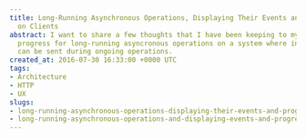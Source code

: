 ```yaml
---
title: Long-Running Asynchronous Operations, Displaying Their Events and Progress
  on Clients
abstract: I want to share a few thoughts that I have been keeping to myself on showing
  progress for long-running asyncronous operations on a system where individual events
  can be sent during ongoing operations.
created_at: 2016-07-30 16:33:00 +0000 UTC
tags:
- Architecture
- HTTP
- UX
slugs:
- long-running-asynchronous-operations-displaying-their-events-and-progress-on-clients
- long-running-asynchronous-operations-and-displaying-events-and-progress-on-clients
---
```

